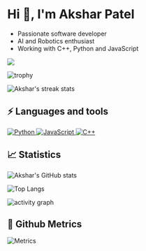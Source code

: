 # Hi 👋, I'm Akshar Patel

-   Passionate software developer
-   AI and Robotics enthusiast
-   Working with C++, Python and JavaScript

![](https://komarev.com/ghpvc/?username=aksharpatel812&color=yellow&style=flat-square)

![trophy](https://github-profile-trophy.vercel.app/?username=aksharpatel812&theme=onedark)

![Akshar's streak stats](https://github-readme-streak-stats.herokuapp.com/?user=aksharpatel812&theme=dark)

## ⚡ Languages and tools

<p align="left">
    <a href="https://www.python.org/" target="_blank">
        <img alt="Python" src="https://img.shields.io/badge/python-3670A0?style=for-the-badge&logo=python&logoColor=ffdd54"/> 
    </a> 
    <a href="https://www.javascript.com/" target="_blank">
        <img alt="JavaScript" src="https://img.shields.io/badge/JavaScript-F7DF1E?style=for-the-badge&logo=javascript&logoColor=black"/> 
    </a> 
    <a href="https://cplusplus.com/" target="_blank">
        <img alt="C++" src="https://img.shields.io/badge/c++-%2300599C.svg?style=for-the-badge&logo=c%2B%2B&logoColor=white"/> 
    </a> 
</p>

## 📈 Statistics

![Akshar's GitHub stats](https://github-readme-stats.vercel.app/api?username=aksharpatel812&show_icons=true&theme=dark)

![Top Langs](https://github-readme-stats.vercel.app/api/top-langs/?username=aksharpatel812&layout=compact&theme=dark)

![activity graph](https://activity-graph.herokuapp.com/graph?username=aksharpatel812&theme=xcode)

## 💫 Github Metrics

![Metrics](https://metrics.lecoq.io/aksharpatel812?template=classic&isocalendar=1&languages=1&introduction=1&stars=1&activity=1&achievements=1&notable=1&repositories=1&tweets=1&repositories=100&repositories.batch=100&repositories.forks=false&repositories.affiliations=owner&isocalendar.duration=half-year&languages.limit=8&languages.sections=most-used&languages.colors=github&languages.threshold=0%25&languages.indepth=false&languages.analysis.timeout=15&languages.categories=markup%2C%20programming&languages.recent.categories=markup%2C%20programming&languages.recent.load=300&languages.recent.days=14&introduction.title=true&stars.limit=4&activity.limit=5&activity.load=300&activity.days=14&activity.filter=all&activity.visibility=all&activity.timestamps=false&achievements.threshold=C&achievements.secrets=true&achievements.display=detailed&achievements.limit=0&notable.from=organization&notable.repositories=false&tweets.attachments=false&tweets.limit=2&tweets.user=.user.twitter&config.timezone=Europe%2FHelsinki)
